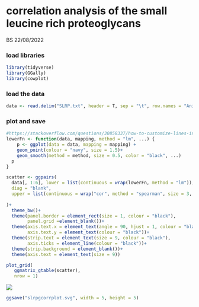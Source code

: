 correlation analysis of the small leucine rich proteoglycans
================
BS
22/08/2022

### load libraries

``` r
library(tidyverse)
library(GGally)
library(cowplot)
```

### load the data

``` r
data <- read.delim("SLRP.txt", header = T, sep = "\t", row.names = "Animal")
```

### plot and save

``` r
#https://stackoverflow.com/questions/30858337/how-to-customize-lines-in-ggpairs-ggally
lowerFn <- function(data, mapping, method = "lm", ...) {
    p <- ggplot(data = data, mapping = mapping) +
    geom_point(colour = "navy", size = 1.5)+
    geom_smooth(method = method, size = 0.5, color = "black", ...)
  p
}

scatter <- ggpairs(
  data[, 1:6], lower = list(continuous = wrap(lowerFn, method = "lm")),
  diag = "blank",
  upper = list(continuous = wrap("cor", method = "spearman", size = 3, colour = "black"))
    
)+
  theme_bw()+
  theme(panel.border = element_rect(size = 1, colour = "black"),
        panel.grid =element_blank())+
  theme(axis.text.x = element_text(angle = 90, hjust = 1, colour = "black"),
        axis.text.y = element_text(colour = "black"))+
  theme(strip.text = element_text(size = 9, colour = "black"),
        axis.ticks = element_line(colour = "black"))+
  theme(strip.background = element_blank())+
  theme(axis.text = element_text(size = 9))

plot_grid(
   ggmatrix_gtable(scatter),
   nrow = 1)
```

![](scatter-plot-of-SLRPs_files/figure-gfm/unnamed-chunk-3-1.png)<!-- -->

``` r
ggsave("slrpgcorrplot.svg", width = 5, height = 5)
```
